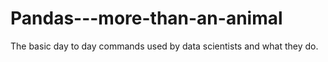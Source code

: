 # Pandas---more-than-an-animal
The basic day to day commands used by data scientists and what they do.
